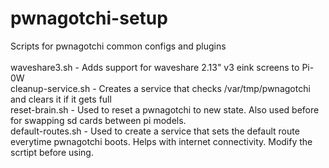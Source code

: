# pwnagotchi-setup
Scripts for pwnagotchi common configs and plugins<br>
<br>
waveshare3.sh - Adds support for waveshare 2.13" v3 eink screens to Pi-0W<br>
cleanup-service.sh - Creates a service that checks /var/tmp/pwnagotchi and clears it if it gets full<br>
reset-brain.sh - Used to reset a pwnagotchi to new state. Also used before for swapping sd cards between pi models.<br>
default-routes.sh - Used to create a service that sets the default route everytime pwnagotchi boots. Helps with internet connectivity. Modify the scrtipt before using.
